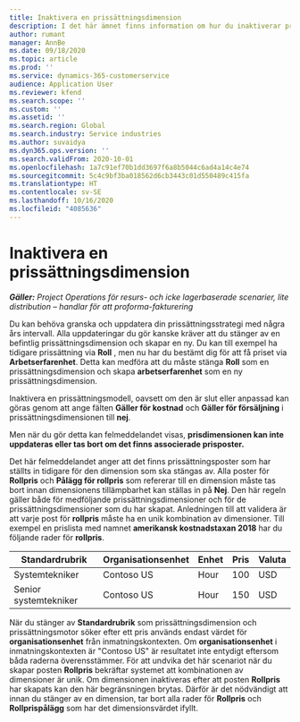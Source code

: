 ```yaml
---
title: Inaktivera en prissättningsdimension
description: I det här ämnet finns information om hur du inaktiverar prissättningsdimensioner.
author: rumant
manager: AnnBe
ms.date: 09/18/2020
ms.topic: article
ms.prod: ''
ms.service: dynamics-365-customerservice
audience: Application User
ms.reviewer: kfend
ms.search.scope: ''
ms.custom: ''
ms.assetid: ''
ms.search.region: Global
ms.search.industry: Service industries
ms.author: suvaidya
ms.dyn365.ops.version: ''
ms.search.validFrom: 2020-10-01
ms.openlocfilehash: 1a7c91ef70b1dd3697f6a8b5044c6ad4a14c4e74
ms.sourcegitcommit: 5c4c9bf3ba018562d6cb3443c01d550489c415fa
ms.translationtype: HT
ms.contentlocale: sv-SE
ms.lasthandoff: 10/16/2020
ms.locfileid: "4085636"
---
```

# <a name="turning-off-a-pricing-dimension"></a>Inaktivera en prissättningsdimension

_**Gäller:** Project Operations för resurs- och icke lagerbaserade scenarier, lite distribution – handlar för att proforma-fakturering_

Du kan behöva granska och uppdatera din prissättningsstrategi med några års intervall. Alla uppdateringar du gör kanske kräver att du stänger av en befintlig prissättningsdimension och skapar en ny. Du kan till exempel ha tidigare prissättning via **Roll** , men nu har du bestämt dig för att få priset via **Arbetserfarenhet**. Detta kan medföra att du måste stänga **Roll** som en prissättningsdimension och skapa **arbetserfarenhet** som en ny prissättningsdimension. 

Inaktivera en prissättningsmodell, oavsett om den är slut eller anpassad kan göras genom att ange fälten **Gäller för kostnad** och **Gäller för försäljning** i prissättningsdimensionen till **nej**.

Men när du gör detta kan felmeddelandet visas, **prisdimensionen kan inte uppdateras eller tas bort om det finns associerade prisposter.**

Det här felmeddelandet anger att det finns prissättningsposter som har ställts in tidigare för den dimension som ska stängas av. Alla poster för **Rollpris** och **Pålägg för rollpris** som refererar till en dimension måste tas bort innan dimensionens tillämpbarhet kan ställas in på **Nej**. Den här regeln gäller både för medföljande prissättningsdimensioner och för de prissättningsdimensioner som du har skapat. Anledningen till att validera är att varje post för **rollpris** måste ha en unik kombination av dimensioner. Till exempel en prislista med namnet **amerikansk kostnadstaxan 2018** har du följande rader för **rollpris**. 

| Standardrubrik         | Organisationsenhet    |Enhet   |Pris  |Valuta  |
| -----------------------|-------------|-------|-------|----------|
| Systemtekniker|Contoso US|Hour| 100|USD|
| Senior systemtekniker|Contoso US|Hour| 150| USD|


När du stänger av **Standardrubrik** som prissättningsdimension och prissättningsmotor söker efter ett pris används endast värdet för **organisationsenhet** från inmatningskontexten. Om **organisationsenhet** i inmatningskontexten är "Contoso US" är resultatet inte entydigt eftersom båda raderna överensstämmer. För att undvika det här scenariot när du skapar posten **Rollpris** bekräftar systemet att kombinationen av dimensioner är unik. Om dimensionen inaktiveras efter att posten **Rollpris** har skapats kan den här begränsningen brytas. Därför är det nödvändigt att innan du stänger av en dimension, tar bort alla rader för **Rollpris** och **Rollprispålägg** som har det dimensionsvärdet ifyllt.
